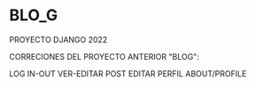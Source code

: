 # BLO_G
PROYECTO DJANGO 2022

CORRECIONES DEL PROYECTO ANTERIOR "BLOG":

LOG IN-OUT
VER-EDITAR POST
EDITAR PERFIL
ABOUT/PROFILE
